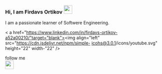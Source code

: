 ### Hi, I am Firdavs Ortikov <img src="https://media.giphy.com/media/hvRJCLFzcasrR4ia7z/giphy.gif" width="27px">

I am a passionate learner of Softwere Engineering.

< a href="https://www.linkedin.com/in/firdavs-ortikov-a52a00210/"target="blank"><img align="left" src="https://cdn.jsdelivr.net/npm/simple-
icohs@3.0.1/icons/youtube.svg" height="22" width-"22" /></a>
 
follow me <br>
<a href="#" class="fa fa-linkedin"></a>
<img src="https://image.similarpng.com/very-thumbnail/2020/07/Linkedin-logo-transparent-PNG.png" width="27px">
